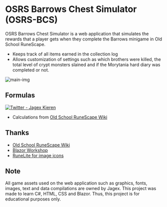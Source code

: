 # OSRS Barrows Chest Simulator (OSRS-BCS)


OSRS Barrows Chest Simulator is a web application that simulates the rewards that a player gets when they complete the Barrows minigame in Old School RuneScape.

* Keeps track of all items earned in the collection log
* Allows customization of settings such as which brothers were killed, the total level of crypt monsters slained and if the Morytania hard diary was completed or not.


![main-img]


[main-img]: https://i.imgur.com/kS2xyDn.png


## Formulas

[![Twitter - Jagex Kieren][formula]](https://twitter.com/jagexkieren/status/705428283509366785)

* Calculations from [Old School RuneScape Wiki](https://oldschool.runescape.wiki/w/Chest_(Barrows))

[formula]: https://pbs.twimg.com/media/CcovSPiXIAEPKjm?format=png&name=small

## Thanks

* [Old School RuneScape Wiki](https://oldschool.runescape.wiki/w/Chest_(Barrows))
* [Blazor Workshop](https://github.com/dotnet-presentations/blazor-workshop)
* [RuneLite for image icons](https://runelite.net/)

## Note

All game assets used on the web application such as graphics, fonts, images, text and data compilations are owned by Jagex. This project was made to learn C#, HTML, CSS and Blazor. Thus, this project is for educational purposes only.
